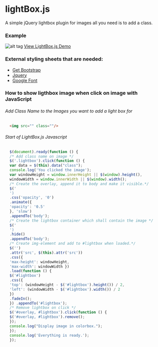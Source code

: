 # lightBox.js
A simple jQuery lightbox plugin for images all you need is to add a class.

### Example
![alt tag](http://www.kelly.tech/static/img/lightbox.png)
[View LightBox.js Demo](http://lightbox.kelly.tech/)

### External styling sheets that are needed:
- [Get Bootstrap](http://getbootstrap.com/)
- [Jquery](https://jquery.com/)
- [Google Font](https://www.google.com/fonts)

### How to show ligthbox image when click on image with JavaScript

###### Add Class Name to the Images you want to add a light box for
```html
  <img src="" class=""/>
```

###### Start of LightBox.js Javascript
```javascript
  $(document).ready(function () {
  /* Add class name on image */
  $('.lightbox').click(function () {
  var data = $(this).data("class");
  console.log('You clicked the image');
  var windowHeight = window.innerHeight || $(window).height(),
  windowWidth = window.innerWidth || $(window).width();
  /* Create the overlay, append it to body and make it visible.*/
  $('
  ')
  .css('opacity', '0')
  .animate({
  'opacity': '0.5'
  }, 'slow')
  .appendTo('body');
  /* Create the lightbox container which shall contain the image */
  $('
  ')
  .hide()
  .appendTo('body');
  /* Create img-element and add to #lightbox when loaded.*/
  $('')
  .attr('src', $(this).attr('src'))
  .css({
  'max-height': windowHeight,
  'max-width': windowWidth })
  .load(function () {
  $('#lightbox')
  .css({
  'top': (windowHeight - $('#lightbox').height()) / 2,
  'left': (windowWidth - $('#lightbox').width()) / 2
  })
  .fadeIn();
  }) .appendTo('#lightbox');
  /* Remove lightbox on click */
  $('#overlay, #lightbox').click(function () {
  $('#overlay, #lightbox').remove();
  });
  console.log("Display image in colorbox.");
  });
  console.log('Everything is ready.');
  });
  ```
